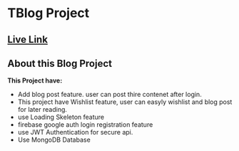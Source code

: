 # TBlog Project


## [Live Link](https://tblog-f4ddd.web.app/)

## About this Blog Project
**This Project have:**

- Add blog post feature. user can post thire contenet after login.
- This project have Wishlist feature, user can easyly wishlist and blog post for later reading.
- use Loading Skeleton feature
- firebase google auth login registration feature
- use JWT Authentication for secure api.
- Use MongoDB Database